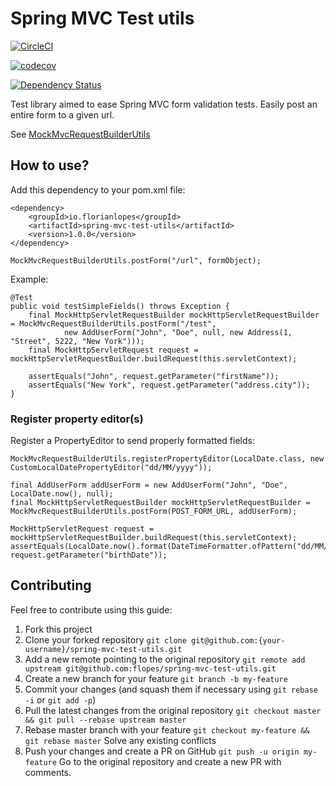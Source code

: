 # Spring MVC Test utils

[![CircleCI](https://circleci.com/gh/f-lopes/spring-mvc-test-utils/tree/master.svg?style=svg&circle-token=b34b191c4f183c701aee405ba6dca66c9f277d49)](https://circleci.com/gh/f-lopes/spring-mvc-test-utils/tree/master)

[![codecov](https://codecov.io/gh/f-lopes/spring-mvc-test-utils/branch/master/graph/badge.svg?token=2yY70RB1tw)](https://codecov.io/gh/f-lopes/spring-mvc-test-utils)

[![Dependency Status](https://www.versioneye.com/user/projects/57e036e36dfcd0003e7f55c3/badge.svg?style=flat-square)](https://www.versioneye.com/user/projects/57e036e36dfcd0003e7f55c3)

Test library aimed to ease Spring MVC form validation tests. Easily post an entire form to a given url.

See [MockMvcRequestBuilderUtils](src/main/java/io/florianlopes/spring/test/web/servlet/request/MockMvcRequestBuilderUtils.java)

## How to use?

Add this dependency to your pom.xml file:
```
<dependency>
    <groupId>io.florianlopes</groupId>
    <artifactId>spring-mvc-test-utils</artifactId>
    <version>1.0.0</version>
</dependency>
```

```MockMvcRequestBuilderUtils.postForm("/url", formObject);```

Example:
```
@Test
public void testSimpleFields() throws Exception {
    final MockHttpServletRequestBuilder mockHttpServletRequestBuilder = MockMvcRequestBuilderUtils.postForm("/test",
            new AddUserForm("John", "Doe", null, new Address(1, "Street", 5222, "New York")));
    final MockHttpServletRequest request = mockHttpServletRequestBuilder.buildRequest(this.servletContext);

    assertEquals("John", request.getParameter("firstName"));
    assertEquals("New York", request.getParameter("address.city"));
}
```

### Register property editor(s)
Register a PropertyEditor to send properly formatted fields:
```
MockMvcRequestBuilderUtils.registerPropertyEditor(LocalDate.class, new CustomLocalDatePropertyEditor("dd/MM/yyyy"));

final AddUserForm addUserForm = new AddUserForm("John", "Doe", LocalDate.now(), null);
final MockHttpServletRequestBuilder mockHttpServletRequestBuilder = MockMvcRequestBuilderUtils.postForm(POST_FORM_URL, addUserForm);

MockHttpServletRequest request = mockHttpServletRequestBuilder.buildRequest(this.servletContext);
assertEquals(LocalDate.now().format(DateTimeFormatter.ofPattern("dd/MM/yyyy")), request.getParameter("birthDate"));
```

## Contributing

Feel free to contribute using this guide:

1. Fork this project
2. Clone your forked repository
    ```git clone git@github.com:{your-username}/spring-mvc-test-utils.git```
3. Add a new remote pointing to the original repository
    ```git remote add upstream git@github.com:flopes/spring-mvc-test-utils.git```
4. Create a new branch for your feature
    ```git branch -b my-feature```
5. Commit your changes (and squash them if necessary using `git rebase -i` or `git add -p`)
6. Pull the latest changes from the original repository
    ```git checkout master && git pull --rebase upstream master```
7. Rebase master branch with your feature
    ```git checkout my-feature && git rebase master```
    Solve any existing conflicts
8. Push your changes and create a PR on GitHub
    ```git push -u origin my-feature```
    Go to the original repository and create a new PR with comments.